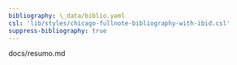 ```yaml
---
bibliography: \_data/biblio.yaml
csl: 'lib/styles/chicago-fullnote-bibliography-with-ibid.csl'
suppress-bibliography: true
---
```


docs/resumo.md
